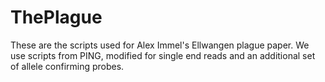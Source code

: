 # ThePlague
These are the scripts used for Alex Immel's Ellwangen plague paper. We use scripts from PING, modified for single end reads and an additional set of allele confirming probes.
